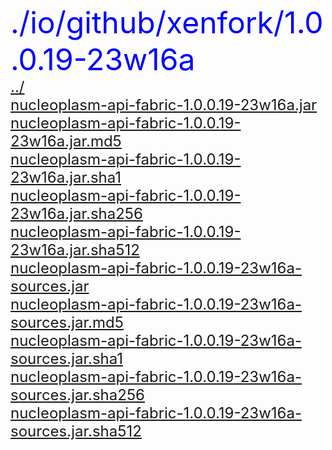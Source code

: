 <font size= 10 color = Blue>./io/github/xenfork/1.0.0.19-23w16a</font></br>
<font size = 5>[../](../nucleoplasm-api-fabric.md)</font></br>
<font size = 5>[nucleoplasm-api-fabric-1.0.0.19-23w16a.jar](nucleoplasm-api-fabric-1.0.0.19-23w16a.jar)</font></br>
<font size = 5>[nucleoplasm-api-fabric-1.0.0.19-23w16a.jar.md5](nucleoplasm-api-fabric-1.0.0.19-23w16a.jar.md5)</font></br>
<font size = 5>[nucleoplasm-api-fabric-1.0.0.19-23w16a.jar.sha1](nucleoplasm-api-fabric-1.0.0.19-23w16a.jar.sha1)</font></br>
<font size = 5>[nucleoplasm-api-fabric-1.0.0.19-23w16a.jar.sha256](nucleoplasm-api-fabric-1.0.0.19-23w16a.jar.sha256)</font></br>
<font size = 5>[nucleoplasm-api-fabric-1.0.0.19-23w16a.jar.sha512](nucleoplasm-api-fabric-1.0.0.19-23w16a.jar.sha512)</font></br>
<font size = 5>[nucleoplasm-api-fabric-1.0.0.19-23w16a-sources.jar](nucleoplasm-api-fabric-1.0.0.19-23w16a-sources.jar)</font></br>
<font size = 5>[nucleoplasm-api-fabric-1.0.0.19-23w16a-sources.jar.md5](nucleoplasm-api-fabric-1.0.0.19-23w16a-sources.jar.md5)</font></br>
<font size = 5>[nucleoplasm-api-fabric-1.0.0.19-23w16a-sources.jar.sha1](nucleoplasm-api-fabric-1.0.0.19-23w16a-sources.jar.sha1)</font></br>
<font size = 5>[nucleoplasm-api-fabric-1.0.0.19-23w16a-sources.jar.sha256](nucleoplasm-api-fabric-1.0.0.19-23w16a-sources.jar.sha256)</font></br>
<font size = 5>[nucleoplasm-api-fabric-1.0.0.19-23w16a-sources.jar.sha512](nucleoplasm-api-fabric-1.0.0.19-23w16a-sources.jar.sha512)</font></br>